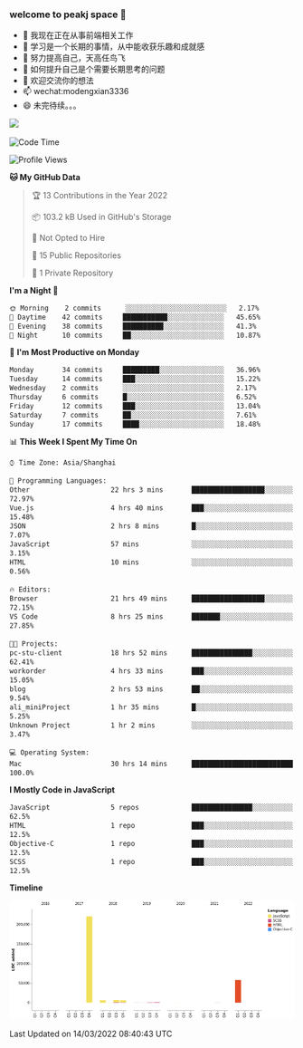 ### welcome to peakj space 👋



- 🔭 我现在正在从事前端相关工作
- 🌱 学习是一个长期的事情，从中能收获乐趣和成就感
- 👯 努力提高自己，天高任鸟飞
- 🤔 如何提升自己是个需要长期思考的问题
- 💬 欢迎交流你的想法
- 📫 wechat:modengxian3336
- 😄 未完待续。。。

![](https://s2.ax1x.com/2019/06/28/ZKxc4J.jpg)

<!--START_SECTION:waka-->
![Code Time](http://img.shields.io/badge/Code%20Time-1%2C042%20hrs%2013%20mins-blue)

![Profile Views](http://img.shields.io/badge/Profile%20Views-0-blue)

**🐱 My GitHub Data** 

> 🏆 13 Contributions in the Year 2022
 > 
> 📦 103.2 kB Used in GitHub's Storage 
 > 
> 🚫 Not Opted to Hire
 > 
> 📜 15 Public Repositories 
 > 
> 🔑 1 Private Repository 
 > 
**I'm a Night 🦉** 

```text
🌞 Morning    2 commits      ░░░░░░░░░░░░░░░░░░░░░░░░░   2.17% 
🌆 Daytime    42 commits     ███████████░░░░░░░░░░░░░░   45.65% 
🌃 Evening    38 commits     ██████████░░░░░░░░░░░░░░░   41.3% 
🌙 Night      10 commits     ██░░░░░░░░░░░░░░░░░░░░░░░   10.87%

```
📅 **I'm Most Productive on Monday** 

```text
Monday       34 commits     █████████░░░░░░░░░░░░░░░░   36.96% 
Tuesday      14 commits     ███░░░░░░░░░░░░░░░░░░░░░░   15.22% 
Wednesday    2 commits      ░░░░░░░░░░░░░░░░░░░░░░░░░   2.17% 
Thursday     6 commits      █░░░░░░░░░░░░░░░░░░░░░░░░   6.52% 
Friday       12 commits     ███░░░░░░░░░░░░░░░░░░░░░░   13.04% 
Saturday     7 commits      ██░░░░░░░░░░░░░░░░░░░░░░░   7.61% 
Sunday       17 commits     ████░░░░░░░░░░░░░░░░░░░░░   18.48%

```


📊 **This Week I Spent My Time On** 

```text
⌚︎ Time Zone: Asia/Shanghai

💬 Programming Languages: 
Other                    22 hrs 3 mins       ██████████████████░░░░░░░   72.97% 
Vue.js                   4 hrs 40 mins       ███░░░░░░░░░░░░░░░░░░░░░░   15.48% 
JSON                     2 hrs 8 mins        █░░░░░░░░░░░░░░░░░░░░░░░░   7.07% 
JavaScript               57 mins             ░░░░░░░░░░░░░░░░░░░░░░░░░   3.15% 
HTML                     10 mins             ░░░░░░░░░░░░░░░░░░░░░░░░░   0.56%

🔥 Editors: 
Browser                  21 hrs 49 mins      ██████████████████░░░░░░░   72.15% 
VS Code                  8 hrs 25 mins       ███████░░░░░░░░░░░░░░░░░░   27.85%

🐱‍💻 Projects: 
pc-stu-client            18 hrs 52 mins      ███████████████░░░░░░░░░░   62.41% 
workorder                4 hrs 33 mins       ███░░░░░░░░░░░░░░░░░░░░░░   15.05% 
blog                     2 hrs 53 mins       ██░░░░░░░░░░░░░░░░░░░░░░░   9.54% 
ali_miniProject          1 hr 35 mins        █░░░░░░░░░░░░░░░░░░░░░░░░   5.25% 
Unknown Project          1 hr 2 mins         ░░░░░░░░░░░░░░░░░░░░░░░░░   3.47%

💻 Operating System: 
Mac                      30 hrs 14 mins      █████████████████████████   100.0%

```

**I Mostly Code in JavaScript** 

```text
JavaScript               5 repos             ███████████████░░░░░░░░░░   62.5% 
HTML                     1 repo              ███░░░░░░░░░░░░░░░░░░░░░░   12.5% 
Objective-C              1 repo              ███░░░░░░░░░░░░░░░░░░░░░░   12.5% 
SCSS                     1 repo              ███░░░░░░░░░░░░░░░░░░░░░░   12.5%

```


**Timeline**

![Chart not found](https://raw.githubusercontent.com/PeakJ/PeakJ/master/charts/bar_graph.png) 


 Last Updated on 14/03/2022 08:40:43 UTC
<!--END_SECTION:waka-->

